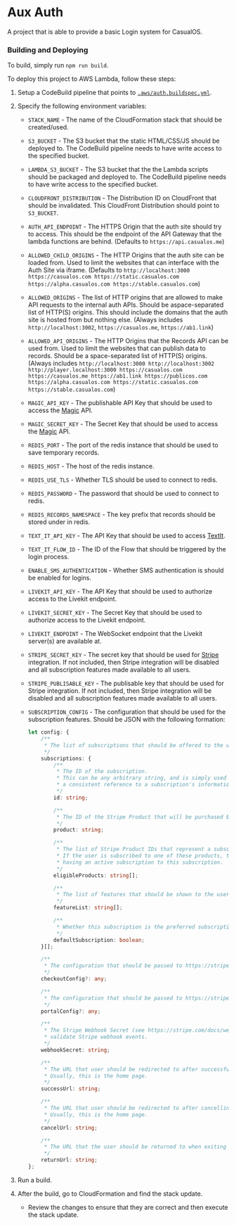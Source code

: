 # Aux Auth

A project that is able to provide a basic Login system for CasualOS.

### Building and Deploying

To build, simply run `npm run build`.

To deploy this project to AWS Lambda, follow these steps:

1. Setup a CodeBuild pipeline that points to [`.aws/auth.buildspec.yml`](../../.aws/auth.buildspec.yml).
2. Specify the following environment variables:

    - `STACK_NAME` - The name of the CloudFormation stack that should be created/used.
    - `S3_BUCKET` - The S3 bucket that the static HTML/CSS/JS should be deployed to. The CodeBuild pipeline needs to have write access to the specified bucket.
    - `LAMBDA_S3_BUCKET` - The S3 bucket that the the Lambda scripts should be packaged and deployed to. The CodeBuild pipeline needs to have write access to the specified bucket.
    - `CLOUDFRONT_DISTRIBUTION` - The Distribution ID on CloudFront that should be invalidated. This CloudFront Distribution should point to `S3_BUCKET`.
    - `AUTH_API_ENDPOINT` - The HTTPS Origin that the auth site should try to access. This should be the endpoint of the API Gateway that the lambda functions are behind. (Defaults to `https://api.casualos.me`)
    - `ALLOWED_CHILD_ORIGINS` - The HTTP Origins that the auth site can be loaded from. Used to limit the websites that can interface with the Auth Site via iframe. (Defaults to `http://localhost:3000 https://casualos.com https://static.casualos.com https://alpha.casualos.com https://stable.casualos.com`)
    - `ALLOWED_ORIGINS` - The list of HTTP origins that are allowed to make API requests to the internal auth APIs. Should be aspace-separated list of HTTP(S) origins. This should include the domains that the auth site is hosted from but nothing else. (Always includes `http://localhost:3002`, `https://casualos.me`, `https://ab1.link`)
    - `ALLOWED_API_ORIGINS` - The HTTP Origins that the Records API can be used from. Used to limit the websites that can publish data to records. Should be a space-separated list of HTTP(S) origins. (Always includes `http://localhost:3000 http://localhost:3002 http://player.localhost:3000 https://casualos.com https://casualos.me https://ab1.link https://publicos.com https://alpha.casualos.com https://static.casualos.com https://stable.casualos.com`)
    - `MAGIC_API_KEY` - The publishable API Key that should be used to access the [Magic](https://magic.link) API.
    - `MAGIC_SECRET_KEY` - The Secret Key that should be used to access the [Magic](https://magic.link) API.
    - `REDIS_PORT` - The port of the redis instance that should be used to save temporary records.
    - `REDIS_HOST` - The host of the redis instance.
    - `REDIS_USE_TLS` - Whether TLS should be used to connect to redis.
    - `REDIS_PASSWORD` - The password that should be used to connect to redis.
    - `REDIS_RECORDS_NAMESPACE` - The key prefix that records should be stored under in redis.
    - `TEXT_IT_API_KEY` - The API Key that should be used to access [TextIt](https://textit.com/).
    - `TEXT_IT_FLOW_ID` - The ID of the Flow that should be triggered by the login process.
    - `ENABLE_SMS_AUTHENTICATION` - Whether SMS authentication is should be enabled for logins.
    - `LIVEKIT_API_KEY` - The API Key that should be used to authorize access to the Livekit endpoint.
    - `LIVEKIT_SECRET_KEY` - The Secret Key that should be used to authorize access to the Livekit endpoint.
    - `LIVEKIT_ENDPOINT` - The WebSocket endpoint that the Livekit server(s) are available at.
    - `STRIPE_SECRET_KEY` - The secret key that should be used for [Stripe](https://stripe.com/) integration. If not included, then Stripe integration will be disabled and all subscription features made available to all users.
    - `STRIPE_PUBLISABLE_KEY` - The publisable key that should be used for Stripe integration. If not included, then Stripe integration will be disabled and all subscription features made available to all users.
    - `SUBSCRIPTION_CONFIG` - The configuration that should be used for the subscription features. Should be JSON with the following formation:

        ```ts
        let config: {
            /**
             * The list of subscriptions that should be offered to the user.
             */
            subscriptions: {
                /**
                 * The ID of the subscription.
                 * This can be any arbitrary string, and is simply used to ensure that the Records system has
                 * a consistent reference to a subscription's information.
                 */
                id: string;

                /**
                 * The ID of the Stripe Product that will be purchased by the user when they select this subscription.
                 */
                product: string;

                /**
                 * The list of Stripe Product IDs that represent a subscription to this subscription.
                 * If the user is subscribed to one of these products, then the user will be counted as
                 * having an active subscription to this subscription.
                 */
                eligibleProducts: string[];

                /**
                 * The list of features that should be shown to the user when displaying this subscription for purchase.
                 */
                featureList: string[];

                /**
                 * Whether this subscription is the preferred subscription for the user to purchase.
                 */
                defaultSubscription: boolean;
            }[];

            /**
             * The configuration that should be passed to https://stripe.com/docs/api/checkout/sessions when creating a checkout session.
             */
            checkoutConfig?: any;

            /**
             * The configuration that should be passed to https://stripe.com/docs/api/customer_portal when creating a portal session.
             */
            portalConfig?: any;

            /**
             * The Stripe Webhook Secret (see https://stripe.com/docs/webhooks/signatures) that should be used to
             * validate Stripe webhook events.
             */
            webhookSecret: string;

            /**
             * The URL that user should be redirected to after successfully purchasing a subscription.
             * Usually, this is the home page.
             */
            successUrl: string;

            /**
             * The URL that user should be redirected to after cancelling a subscription purchase.
             * Usually, this is the home page.
             */
            cancelUrl: string;

            /**
             * The URL that the user should be returned to when exiting the Stripe customer portal.
             */
            returnUrl: string;
        };
        ```

3. Run a build.
4. After the build, go to CloudFormation and find the stack update.
    - Review the changes to ensure that they are correct and then execute the stack update.
